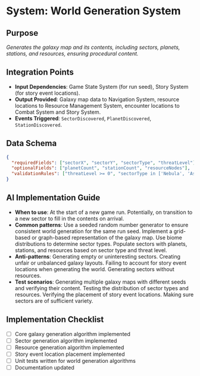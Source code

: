 # System: World Generation System
## Purpose
*Generates the galaxy map and its contents, including sectors, planets, stations, and resources, ensuring procedural content.*
## Integration Points
- **Input Dependencies**: Game State System (for run seed), Story System (for story event locations).
- **Output Provided**: Galaxy map data to Navigation System, resource locations to Resource Management System, encounter locations to Combat System and Story System.
- **Events Triggered**: `SectorDiscovered`, `PlanetDiscovered`, `StationDiscovered`.
## Data Schema
```json
{
  "requiredFields": ["sectorX", "sectorY", "sectorType", "threatLevel"],
  "optionalFields": ["planetCount", "stationCount", "resourceNodes"],
  "validationRules": ["threatLevel >= 0", "sectorType in ['Nebula', 'Asteroid Field', 'Empty Space']"]
}
```
## AI Implementation Guide
- **When to use**: At the start of a new game run. Potentially, on transition to a new sector to fill in the contents on arrival.
- **Common patterns**: Use a seeded random number generator to ensure consistent world generation for the same run seed. Implement a grid-based or graph-based representation of the galaxy map. Use biome distributions to determine sector types. Populate sectors with planets, stations, and resources based on sector type and threat level.
- **Anti-patterns**: Generating empty or uninteresting sectors. Creating unfair or unbalanced galaxy layouts. Failing to account for story event locations when generating the world. Generating sectors without resources.
- **Test scenarios**: Generating multiple galaxy maps with different seeds and verifying their content. Testing the distribution of sector types and resources. Verifying the placement of story event locations. Making sure sectors are of sufficient variety.
## Implementation Checklist
- [ ] Core galaxy generation algorithm implemented
- [ ] Sector generation algorithm implemented
- [ ] Resource generation algorithm implemented
- [ ] Story event location placement implemented
- [ ] Unit tests written for world generation algorithms
- [ ] Documentation updated